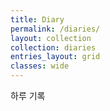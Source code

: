 ```yaml
---
title: Diary
permalink: /diaries/
layout: collection
collection: diaries
entries_layout: grid
classes: wide
---
```


하루 기록